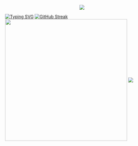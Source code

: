 <p align="center">
<img src="https://capsule-render.vercel.app/api?type=waving&color=timeGradient&height=300&&section=header&text={Ciallo!}&fontSize=90&fontAlign=50&fontAlignY=30&desc={I am Croute233}&descAlign=50&descSize=30&descAlignY=60&animation=twinkling" />
</p>
<a href="https://git.io/typing-svg"><img src="https://readme-typing-svg.demolab.com?font=Fira+Code&pause=1000&color=ED76F7&random=false&width=435&lines=Welcome+to+my+Github+profile+page" alt="Typing SVG" /></a>
<a href="https://git.io/streak-stats"><img src="https://streak-stats.demolab.com?user=Croute233&hide_border=%E9%94%99%E8%AF%AF%E7%9A%84&mode=weekly" alt="GitHub Streak" /></a>
<img align="center" width="400" src="https://github-readme-stats.vercel.app/api?username={Croute233}&theme=transparent&include_all_commits=true&show_icons=true&hide_border=true" />
<img align="center" src="https://github-readme-stats.vercel.app/api/wakatime?username={Croute233}&theme=transparent&hide_border=true&layout=compact&langs_count=22" />
